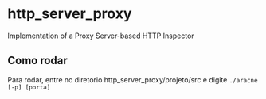 # http_server_proxy
Implementation of a Proxy Server-based HTTP Inspector
## Como rodar
Para rodar, entre no diretorio http_server_proxy/projeto/src e digite `./aracne [-p] [porta]`
